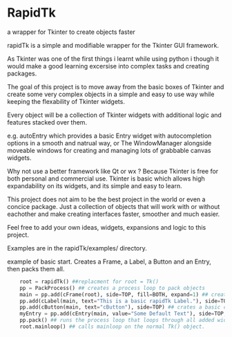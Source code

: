 # RapidTk
a wrapper for Tkinter to create objects faster

rapidTk is a simple and modifiable wrapper for the Tkinter GUI framework.

As Tkinter was one of the first things i learnt while using python i though it would make a good learning excersise into complex tasks and creating packages.

The goal of this project is to move away from the basic boxes of Tkinter and create some very complex objects in a simple and easy to use way while keeping the flexability of Tkinter widgets.

Every object will be a collection of Tkinter widgets with additional logic and features stacked over them.

e.g. autoEntry which provides a basic Entry widget with autocompletion options in a smooth and natrual way, or The WindowManager alongside moveable windows for creating and managing lots of grabbable canvas widgets.


Why not use a better framework like Qt or wx ? Because Tkinter is free for both personal and commercial use. Tkinter is basic which allows high expandability on its widgets, and its simple and easy to learn.

This project does not aim to be the best project in the world or even a concice package. Just a collection of objects that will work with or without eachother and make creating interfaces faster, smoother and much easier.

Feel free to add your own ideas, widgets, expansions and logic to this project.


Examples are in the rapidTk/examples/ directory.

example of basic start. Creates a Frame, a Label, a Button and an Entry, then packs them all.
```python
    root = rapidTk() ##replacment for root = Tk()
    pp = PackProcess() ## creates a process loop to pack objects
    main = pp.add(cFrame(root), side=TOP, fill=BOTH, expand=1) ## creates a basic cFrame (replacemnt Frame) and adds it to the process loop to pack.
    pp.add(cLabel(main, text="This is a basic rapidTk Label."), side=TOP, fill=X) ## creates a basic cLabel and adds it to the process loop to pack.
    pp.add(cButton(main, text="cButton"), side=TOP) ## crates a basic cButton and adds it to the process loop to pack.
    myEntry = pp.add(cEntry(main, value="Some Default Text"), side=TOP, fill=X) ## creates a basic cEntry and adds it to the process loop to pack.
    pp.pack() ## runs the process loop that loops through all added widgets and packs them all with the configured options.
    root.mainloop() ## calls mainloop on the normal Tk() object.
```